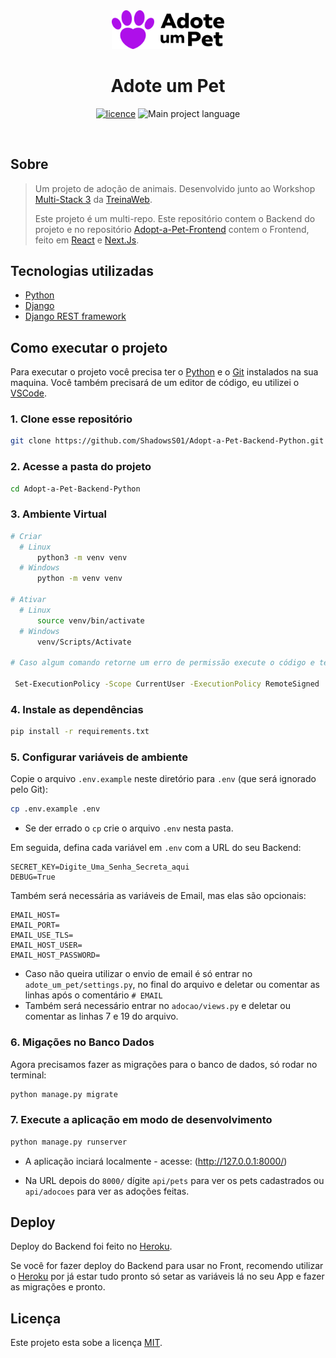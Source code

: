<div align="center">
  <img width="180" src="public/images/logo.svg" alt="Logo">
  <h1>Adote um Pet</h1>
</div>
<p align="center">
  <a href="LICENSE"><img alt="licence" src="https://img.shields.io/github/license/ShadowsS01/Adopt-a-Pet-Backend-Python?color=%23AE0FEA"></a>
  <img src="https://img.shields.io/github/languages/top/ShadowsS01/Adopt-a-Pet-Backend-Python?color=%23AE0FEA" alt="Main project language">
</p>
<br/>

## Sobre

> Um projeto de adoção de animais. Desenvolvido junto ao Workshop [Multi-Stack 3](https://lp.treinaweb.com.br/multi-stack/aula1) da [TreinaWeb](https://www.treinaweb.com.br/).
>
> Este projeto é um multi-repo. Este repositório contem o Backend do projeto e no repositório [Adopt-a-Pet-Frontend](https://github.com/ShadowsS01/Adopt-a-Pet-Frontend) contem o Frontend, feito em [React](https://reactjs.org/) e [Next.Js](https://nextjs.org/).

## Tecnologias utilizadas

- [Python](https://www.python.org/)
- [Django](https://www.djangoproject.com/)
- [Django REST framework](https://www.django-rest-framework.org/)

## Como executar o projeto

Para executar o projeto você precisa ter o [Python](https://www.python.org/) e o [Git](https://git-scm.com) instalados na sua maquina. Você também precisará de um editor de código, eu utilizei o [VSCode](https://code.visualstudio.com).

### 1. Clone esse repositório

```bash
git clone https://github.com/ShadowsS01/Adopt-a-Pet-Backend-Python.git
```

### 2. Acesse a pasta do projeto

```bash
cd Adopt-a-Pet-Backend-Python
```

### 3. Ambiente Virtual

```bash
# Criar
  # Linux
      python3 -m venv venv
  # Windows
      python -m venv venv
    
# Ativar
  # Linux
      source venv/bin/activate
  # Windows
      venv/Scripts/Activate

# Caso algum comando retorne um erro de permissão execute o código e tente novamente:

 Set-ExecutionPolicy -Scope CurrentUser -ExecutionPolicy RemoteSigned
```

### 4. Instale as dependências

```bash
pip install -r requirements.txt
```

### 5. Configurar variáveis de ambiente

Copie o arquivo `.env.example` neste diretório para `.env` (que será ignorado pelo Git):

```bash
cp .env.example .env
```

- Se der errado o `cp` crie o arquivo `.env` nesta pasta.

Em seguida, defina cada variável em `.env` com a URL do seu Backend:

```text
SECRET_KEY=Digite_Uma_Senha_Secreta_aqui
DEBUG=True
```

Também será necessária as variáveis de Email, mas elas são opcionais:

```text
EMAIL_HOST=
EMAIL_PORT=
EMAIL_USE_TLS=
EMAIL_HOST_USER=
EMAIL_HOST_PASSWORD=
```

- Caso não queira utilizar o envio de email é só entrar no `adote_um_pet/settings.py`, no final do arquivo e deletar ou comentar as linhas após o comentário `# EMAIL`
- Também será necessário entrar no `adocao/views.py` e deletar ou comentar as linhas 7 e 19 do arquivo.

### 6. Migações no Banco Dados

Agora precisamos fazer as migrações para o banco de dados, só rodar no terminal:

```bash
python manage.py migrate
```

### 7. Execute a aplicação em modo de desenvolvimento

```bash
python manage.py runserver
```

- A aplicação inciará localmente - acesse: (<http://127.0.0.1:8000/>)

- Na URL depois do `8000/` dígite `api/pets` para ver os pets cadastrados ou `api/adocoes` para ver as adoções feitas.

## Deploy

Deploy do Backend foi feito no [Heroku](https://devcenter.heroku.com/).

Se você for fazer deploy do Backend para usar no Front, recomendo utilizar o [Heroku](https://devcenter.heroku.com/) por já estar tudo pronto só setar as variáveis lá no seu App e fazer as migrações e pronto.

## Licença

Este projeto esta sobe a licença [MIT](/LICENSE).
